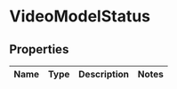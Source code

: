 
# VideoModelStatus

## Properties
Name | Type | Description | Notes
------------ | ------------- | ------------- | -------------



